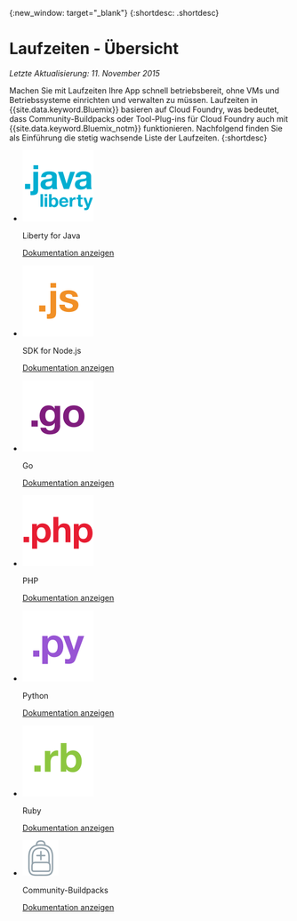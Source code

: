 {:new_window: target="_blank"}
{:shortdesc: .shortdesc}

# Laufzeiten - Übersicht
*Letzte Aktualisierung: 11. November 2015*

Machen Sie mit Laufzeiten Ihre App schnell betriebsbereit, ohne VMs und Betriebssysteme einrichten und verwalten zu müssen. Laufzeiten in {{site.data.keyword.Bluemix}} basieren auf Cloud Foundry, was bedeutet, dass Community-Buildpacks oder Tool-Plug-ins für Cloud Foundry auch mit {{site.data.keyword.Bluemix_notm}} funktionieren.
Nachfolgend finden Sie als Einführung die stetig wachsende Liste der Laufzeiten. 
{:shortdesc}

<ul class="runtimeIconList">
<li>
<p class="runtimeIcon"><img src="images/javaweb_featured.svg" alt="Java Liberty" /></p>
<p class="runtimeTitle">Liberty for Java</p>
<p class="runtimeLink"><a format="html" href="../starters/liberty/index.html" scope="peer">Dokumentation anzeigen</a></p>
</li>
<li>
<p class="runtimeIcon"><img src="images/node_featured.svg" alt="Node.js" /></p>
<p class="runtimeTitle">SDK for Node.js</p>
<p class="runtimeLink"><a format="html" href="../starters/nodejs/index.html" scope="peer">Dokumentation anzeigen</a></p>
</li>
<li>
<p class="runtimeIcon"><img src="images/go_featured.svg" alt="Go" /></p>
<p class="runtimeTitle">Go</p>
<p class="runtimeLink"><a format="html" href="../starters/go/index.html" scope="peer">Dokumentation anzeigen</a></p>
</li>
<li>
<p class="runtimeIcon"><img src="images/php_featured.svg" alt="PHP" /></p>
<p class="runtimeTitle">PHP</p>
<p class="runtimeLink"><a format="html" href="../starters/php/index.html" scope="peer">Dokumentation anzeigen</a></p>
</li>
<li>
<p class="runtimeIcon"><img src="images/python_featured.svg" alt="Python" /></p>
<p class="runtimeTitle">Python</p>
<p class="runtimeLink"><a format="html" href="../starters/python/index.html" scope="peer">Dokumentation anzeigen</a></p>
</li>
<li>
<p class="runtimeIcon"><img src="images/ruby_featured.svg" alt="Ruby" /></p>
<p class="runtimeTitle">Ruby</p>
<p class="runtimeLink"><a format="html" href="../starters/rails/index.html" scope="peer">Dokumentation anzeigen</a></p>
</li>
<li>
<p class="runtimeIcon"><img src="images/byod_featured.png" alt="Community-Buildpacks" /></p>
<p class="runtimeTitle">Community-Buildpacks</p>
<p class="runtimeLink"><a format="html" href="byob.html" scope="peer">Dokumentation anzeigen</a></p>
</li>
</ul>


